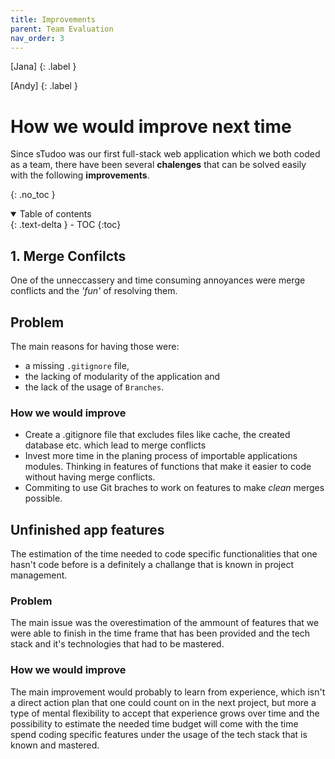 ```yaml
---
title: Improvements
parent: Team Evaluation
nav_order: 3
---
```


[Jana]
{: .label }

[Andy]
{: .label }

# How we would improve next time

Since sTudoo was our first full-stack web application which we both coded as a team, there have been several **chalenges** that can be solved easily with the following **improvements**. 

{: .no_toc }

<details open markdown="block">
  <summary>
    Table of contents
  </summary>
  {: .text-delta }
- TOC
{:toc}
</details>

## 1. Merge Confilcts
One of the unneccassery and time consuming annoyances were merge conflicts and the _'fun'_ of resolving them.
## Problem
The main reasons for having those were:
- a missing `.gitignore` file,
- the lacking of modularity of the application and
- the lack of the usage of `Branches`.

### How we would improve
- Create a .gitignore file that excludes files like cache, the created database etc. which lead to merge conflicts
- Invest more time in the planing process of importable applications modules. Thinking in features of functions that make it easier to code without having merge conflicts.
- Commiting to use Git braches to work on features to make _clean_ merges possible.

## Unfinished app features

The estimation of the time needed to code specific functionalities that one hasn't code before is a definitely a challange that is known in project management.

### Problem

The main issue was the overestimation of the ammount of features that we were able to finish in the time frame that has been provided and the tech stack and it's technologies that had to be mastered.

### How we would improve

The main improvement would probably to learn from experience, which isn't a direct action plan that one could count on in the next project, but more a type of mental flexibility to accept that experience grows over time and the possibility to estimate the needed time budget will come with the time spend coding specific features under the usage of the tech stack that is known and mastered.